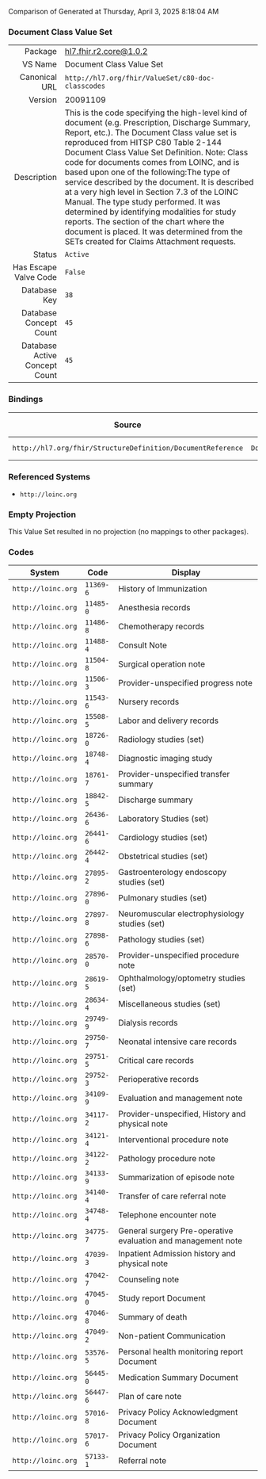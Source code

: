 Comparison of 
Generated at Thursday, April 3, 2025 8:18:04 AM

### Document Class Value Set

|      |     |
| ---: | --- |
| Package | hl7.fhir.r2.core@1.0.2 |
| VS Name | Document Class Value Set |
| Canonical URL | `http://hl7.org/fhir/ValueSet/c80-doc-classcodes` |
| Version | 20091109 |
| Description | This is the code specifying the high-level kind of document (e.g. Prescription, Discharge Summary, Report, etc.). The Document Class value set is reproduced from HITSP C80 Table 2-144 Document Class Value Set Definition. Note: Class code for documents comes from LOINC, and is based upon one of the following:The type of service described by the document. It is described at a very high level in Section 7.3 of the LOINC Manual. The type study performed. It was determined by identifying modalities for study reports. The section of the chart where the document is placed. It was determined from the SETs created for Claims Attachment requests. |
| Status | `Active` |
| Has Escape Valve Code | `False` |
| Database Key | `38` |
| Database Concept Count | `45` |
| Database Active Concept Count | `45` |
### Bindings

| Source | Element | Binding | Strength | Element Short |
| ------ | ------- | ------- | -------- | ------------- |
| `http://hl7.org/fhir/StructureDefinition/DocumentReference` | `DocumentReference.class` | `http://hl7.org/fhir/ValueSet/c80-doc-classcodes` | `Example` | Categorization of document |

### Referenced Systems

* `http://loinc.org`
### Empty Projection

This Value Set resulted in no projection (no mappings to other packages).

### Codes

| System | Code | Display |
| ------ | ---- | ------- |
| `http://loinc.org` | `11369-6` | History of Immunization |
| `http://loinc.org` | `11485-0` | Anesthesia records |
| `http://loinc.org` | `11486-8` | Chemotherapy records |
| `http://loinc.org` | `11488-4` | Consult Note |
| `http://loinc.org` | `11504-8` | Surgical operation note |
| `http://loinc.org` | `11506-3` | Provider-unspecified progress note |
| `http://loinc.org` | `11543-6` | Nursery records |
| `http://loinc.org` | `15508-5` | Labor and delivery records |
| `http://loinc.org` | `18726-0` | Radiology studies (set) |
| `http://loinc.org` | `18748-4` | Diagnostic imaging study |
| `http://loinc.org` | `18761-7` | Provider-unspecified transfer summary |
| `http://loinc.org` | `18842-5` | Discharge summary |
| `http://loinc.org` | `26436-6` | Laboratory Studies (set) |
| `http://loinc.org` | `26441-6` | Cardiology studies (set) |
| `http://loinc.org` | `26442-4` | Obstetrical studies (set) |
| `http://loinc.org` | `27895-2` | Gastroenterology endoscopy studies (set) |
| `http://loinc.org` | `27896-0` | Pulmonary studies (set) |
| `http://loinc.org` | `27897-8` | Neuromuscular electrophysiology studies (set) |
| `http://loinc.org` | `27898-6` | Pathology studies (set) |
| `http://loinc.org` | `28570-0` | Provider-unspecified procedure note |
| `http://loinc.org` | `28619-5` | Ophthalmology/optometry studies (set) |
| `http://loinc.org` | `28634-4` | Miscellaneous studies (set) |
| `http://loinc.org` | `29749-9` | Dialysis records |
| `http://loinc.org` | `29750-7` | Neonatal intensive care records |
| `http://loinc.org` | `29751-5` | Critical care records |
| `http://loinc.org` | `29752-3` | Perioperative records |
| `http://loinc.org` | `34109-9` | Evaluation and management note |
| `http://loinc.org` | `34117-2` | Provider-unspecified, History and physical note |
| `http://loinc.org` | `34121-4` | Interventional procedure note |
| `http://loinc.org` | `34122-2` | Pathology procedure note |
| `http://loinc.org` | `34133-9` | Summarization of episode note |
| `http://loinc.org` | `34140-4` | Transfer of care referral note |
| `http://loinc.org` | `34748-4` | Telephone encounter note |
| `http://loinc.org` | `34775-7` | General surgery Pre-operative evaluation and management note |
| `http://loinc.org` | `47039-3` | Inpatient Admission history and physical note |
| `http://loinc.org` | `47042-7` | Counseling note |
| `http://loinc.org` | `47045-0` | Study report Document |
| `http://loinc.org` | `47046-8` | Summary of death |
| `http://loinc.org` | `47049-2` | Non-patient Communication |
| `http://loinc.org` | `53576-5` | Personal health monitoring report Document |
| `http://loinc.org` | `56445-0` | Medication Summary Document |
| `http://loinc.org` | `56447-6` | Plan of care note |
| `http://loinc.org` | `57016-8` | Privacy Policy Acknowledgment Document |
| `http://loinc.org` | `57017-6` | Privacy Policy Organization Document |
| `http://loinc.org` | `57133-1` | Referral note |
